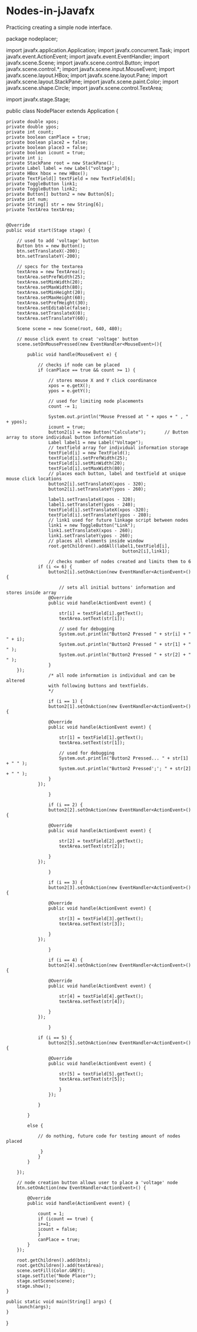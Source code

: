 # Nodes-in-jJavafx
Practicing creating a simple node interface.


package nodeplacer;


import javafx.application.Application;
import javafx.concurrent.Task;
import javafx.event.ActionEvent;
import javafx.event.EventHandler;
import javafx.scene.Scene;
import javafx.scene.control.Button;
import javafx.scene.control.*;
import javafx.scene.input.MouseEvent;
import javafx.scene.layout.HBox;
import javafx.scene.layout.Pane;
import javafx.scene.layout.StackPane;
import javafx.scene.paint.Color;
import javafx.scene.shape.Circle;
import javafx.scene.control.TextArea;

import javafx.stage.Stage;


public class NodePlacer extends Application {
    
    
    private double xpos;
    private double ypos;
    private int count;
    private boolean canPlace = true;
    private boolean place2 = false;
    private boolean place3 = false;
    private boolean icount = true;
    private int i;
    private StackPane root = new StackPane();
    private Label label = new Label("voltage");
    private HBox hbox = new HBox();
    private TextField[] textField = new TextField[6];
    private ToggleButton link1;
    private ToggleButton link2;
    private Button[] button2 = new Button[6];
    private int num;
    private String[] str = new String[6];
    private TextArea textArea;
    
    
    @Override
    public void start(Stage stage) {
        
        // used to add 'voltage' button
        Button btn = new Button();
        btn.setTranslateX(-200);
        btn.setTranslateY(-200);
        
        // specs for the textarea
        textArea = new TextArea();
        textArea.setPrefWidth(25);
        textArea.setMinWidth(20);
        textArea.setMaxWidth(80);
        textArea.setMinHeight(20);
        textArea.setMaxHeight(60);
        textArea.setPrefHeight(30);
        textArea.setEditable(false);
        textArea.setTranslateX(0);
        textArea.setTranslateY(60);

        Scene scene = new Scene(root, 640, 480);
        
        // mouse click event to creat 'voltage' button
        scene.setOnMousePressed(new EventHandler<MouseEvent>(){
            
            public void handle(MouseEvent e) {
                
                // checks if node can be placed
                if (canPlace == true && count >= 1) {
                
                    // stores mouse X and Y click coordinance
                    xpos = e.getX();
                    ypos = e.getY();
                
                    // used for limiting node placements
                    count -= 1;
                    
                    System.out.println("Mouse Pressed at " + xpos + " , " + ypos);
                    icount = true;
                    button2[i] = new Button("Calculate");       // Button array to store individual button information
                    Label label1 = new Label("Voltage");
                    // textfield array for individual information storage
                    textField[i] = new TextField();
                    textField[i].setPrefWidth(25);
                    textField[i].setMinWidth(20);
                    textField[i].setMaxWidth(80);
                    // places each button, label and textfield at unique mouse click locations
                    button2[i].setTranslateX(xpos - 320);
                    button2[i].setTranslateY(ypos - 260);
                    
                    label1.setTranslateX(xpos - 320);
                    label1.setTranslateY(ypos - 240);
                    textField[i].setTranslateX(xpos -320);
                    textField[i].setTranslateY(ypos - 280);
                    // link1 used for future linkage script between nodes
                    link1 = new ToggleButton("Link");
                    link1.setTranslateX(xpos - 260);
                    link1.setTranslateY(ypos - 260);
                    // places all elements inside window
                    root.getChildren().addAll(label1,textField[i],
                                                button2[i],link1);
                
                    // checks number of nodes created and limits them to 6
                if (i <= 6) {
                    button2[i].setOnAction(new EventHandler<ActionEvent>() {
            
                        // sets all initial buttons' information and stores inside array
                    @Override
                    public void handle(ActionEvent event) {
            
                        str[i] = textField[i].getText();
                        textArea.setText(str[i]);
                        
                        // used for debugging
                        System.out.println("Button2 Pressed " + str[i] + " " + i);
                        System.out.println("Button2 Pressed " + str[1] + " " );
                        System.out.println("Button2 Pressed " + str[2] + " " );
                    }
        }); 
                    /* all node information is individual and can be altered
                    with following buttons and textfields.
                    */
                    
                    if (i == 1) {
                    button2[1].setOnAction(new EventHandler<ActionEvent>() {
            
                    @Override
                    public void handle(ActionEvent event) {
                
                        str[1] = textField[1].getText();
                        textArea.setText(str[1]);
                        
                        // used for debugging
                        System.out.println("Button2 Pressed... " + str[1] + " " );
                        System.out.println("Button2 Pressed';'; " + str[2] + " " );
                    }
                }); 
                    
                    }
                    
                    if (i == 2) {
                    button2[2].setOnAction(new EventHandler<ActionEvent>() {
            
                    @Override
                    public void handle(ActionEvent event) {
                
                        str[2] = textField[2].getText();
                        textArea.setText(str[2]);

                    }
                }); 
                    
                    }
                    
                    if (i == 3) {
                    button2[3].setOnAction(new EventHandler<ActionEvent>() {
            
                    @Override
                    public void handle(ActionEvent event) {
                
                        str[3] = textField[3].getText();
                        textArea.setText(str[3]);
                        
                    }
                }); 
                    
                    }
                                        
                    if (i == 4) {
                    button2[4].setOnAction(new EventHandler<ActionEvent>() {
            
                    @Override
                    public void handle(ActionEvent event) {
                
                        str[4] = textField[4].getText();
                        textArea.setText(str[4]);
                        
                    }
                }); 
                    
                    }
                                        
                if (i == 5) {
                    button2[5].setOnAction(new EventHandler<ActionEvent>() {
            
                    @Override
                    public void handle(ActionEvent event) {
                
                        str[5] = textField[5].getText();
                        textArea.setText(str[5]);
                        
                        }
                    }); 
                    
                }
                    
            }
                
            else {
                    
                // do nothing, future code for testing amount of nodes placed
                    
                 }
                }
            }
            
        });
        
        // node creation button allows user to place a 'voltage' node
        btn.setOnAction(new EventHandler<ActionEvent>() {
            
            @Override
            public void handle(ActionEvent event) {
                
                count = 1;
                if (icount == true) {
                i+=1;
                icount = false;
                }
                canPlace = true;
            }
        });
        
        root.getChildren().add(btn);
        root.getChildren().add(textArea);
        scene.setFill(Color.GREY);
        stage.setTitle("Node Placer");
        stage.setScene(scene);
        stage.show();
    }

    public static void main(String[] args) {
        launch(args);
    }
    
}

